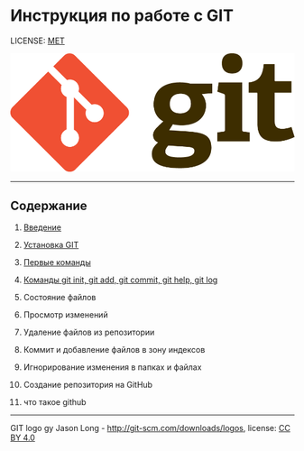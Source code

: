 # Инструкция по работе с GIT

LICENSE: [MET](/license.md "license")

![logoGit](/images/GitLogo.png)

----

## Содержание

1. [Введение](/content/Введение.md)

2. [Установка GIT](/content/Установка%20GIT.md)

3. [Первые команды](/content/Первые%20команды.md)

4. [Команды git init, git add, git commit, git help, git log](/content/Команды%20git%20init,%20git%20add,%20git%20commit,%20git%20help,%20git%20log.md)

5. Состояние файлов

1. Просмотр изменений

1. Удаление файлов из репозитории

1. Коммит и добавление файлов в зону индексов

1. Игнорирование изменения в папках и файлах

1. Создание репозитория на GitHub

1. что такое github


----

GIT logo gy Jason Long - http://git-scm.com/downloads/logos, license: [CC BY 4.0](https://creativecommons.org/licenses/by/4.0/)